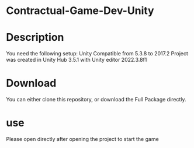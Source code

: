# Contractual-Game-Dev-Unity

# Description
You need the following setup: Unity Compatible from 5.3.8 to 2017.2
Project was created in Unity Hub 3.5.1 with Unity editor 2022.3.8f1


# Download
You can either clone this repository, or download the Full Package directly.

# use
Please open directly after opening the project to start the game
